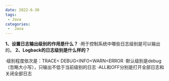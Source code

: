 ```yaml
---
date: 2022-6-30
tags:
 - Java
categories:
 -  Java
---
```




**1、设置日志输出级别的作用是什么？**
·用于控制系统中哪些日志级别是可以输出的。
**2、Logback的日志级别是什么样的？**

·级别程度依次是：TRACE< DEBUG<INFO<WARN<ERROR
·默认级别是debug（忽略大小写），只输出不低于当前级别的日志
·ALL和OFF分别是打开全部日志和关闭全部日志
